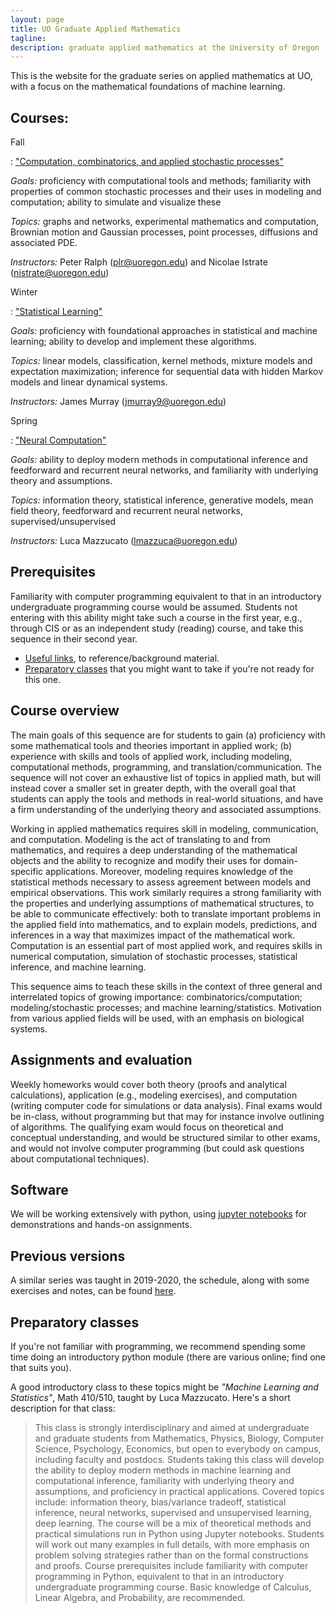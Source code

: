 ```yaml
---
layout: page
title: UO Graduate Applied Mathematics
tagline:
description: graduate applied mathematics at the University of Oregon
---
```


This is the website for the graduate series on applied mathematics at UO,
with a focus on the mathematical foundations of machine learning.


## Courses: 


Fall

: ["Computation, combinatorics, and applied stochastic processes"](pages/fall.html)

*Goals:* proficiency with computational tools and methods; familiarity with properties of common stochastic processes and their uses in modeling and computation; ability to simulate and visualize these

*Topics:* graphs and networks, experimental mathematics and computation, Brownian motion and Gaussian processes, point processes, diffusions and associated PDE.

*Instructors:* Peter Ralph (plr@uoregon.edu) and Nicolae Istrate (nistrate@uoregon.edu)

Winter

: ["Statistical Learning"](pages/winter.html)

*Goals:* proficiency with foundational approaches in statistical and machine learning; ability to develop and implement these algorithms.

*Topics:* linear models, classification, kernel methods, mixture models and expectation maximization;
    inference for sequential data with hidden Markov models and linear dynamical systems.

*Instructors:* James Murray (jmurray9@uoregon.edu)

Spring

: ["Neural Computation"](pages/spring.html)

*Goals:* ability to deploy modern methods in computational inference and feedforward and recurrent neural networks, and familiarity with underlying theory and assumptions. 

*Topics:* information theory, statistical inference, generative models, mean field theory, feedforward and recurrent neural networks, supervised/unsupervised

*Instructors:* Luca Mazzucato (lmazzuca@uoregon.edu)


## Prerequisites 

Familiarity with computer programming equivalent to that in an introductory undergraduate programming course would be assumed. Students not entering with this ability might take such a course in the first year, e.g., through CIS or as an independent study (reading) course, and take this sequence in their second year.

- [Useful links](pages/reference.html), to reference/background material.
- [Preparatory classes](#preparatory-classes) that you might want to take if you're not ready for this one.


## Course overview

The main goals of this sequence are for students to gain (a) proficiency with some mathematical tools and theories important in applied work; (b) experience with skills and tools of applied work, including modeling, computational methods, programming, and translation/communication. The sequence will not cover an exhaustive list of topics in applied math, but will instead cover a smaller set in greater depth, with the overall goal that students can apply the tools and methods in real-world situations, and have a firm understanding of the underlying theory and associated assumptions.

Working in applied mathematics requires skill in modeling, communication, and computation. Modeling is the act of translating to and from mathematics, and requires a deep understanding of the mathematical objects and the ability to recognize and modify their uses for domain-specific applications. Moreover, modeling requires knowledge of the statistical methods necessary to assess agreement between models and empirical observations. This work similarly requires a strong familiarity with the properties and underlying assumptions of mathematical structures, to be able to communicate effectively: both to translate important problems in the applied field into mathematics, and to explain models, predictions, and inferences in a way that maximizes impact of the mathematical work. Computation is an essential part of most applied work, and requires skills in numerical computation, simulation of stochastic processes, statistical inference, and machine learning.

This sequence aims to teach these skills in the context of three general and interrelated topics of growing importance: combinatorics/computation; modeling/stochastic processes; and machine learning/statistics. Motivation from various applied fields will be used, with an emphasis on biological systems. 

## Assignments and evaluation

Weekly homeworks would cover both theory (proofs and analytical calculations), application (e.g., modeling exercises), and computation (writing computer code for simulations or data analysis). Final exams would be in-class, without programming but that may for instance involve outlining of algorithms. The qualifying exam would focus on theoretical and conceptual understanding, and would be structured similar to other exams, and would not involve computer programming (but could ask questions about computational techniques).


## Software

We will be working extensively with python, using [jupyter notebooks](https://jupyter.org/)
for demonstrations and hands-on assignments.

## Previous versions

A similar series was taught in 2019-2020, the schedule, along with some exercises and notes,
can be found [here](../2019/schedule.html).

## Preparatory classes

If you're not familiar with programming, we recommend spending some time
doing an introductory python module (there are various online; find one that suits you).

A good introductory class to these topics might be
*"Machine Learning and Statistics"*, Math 410/510, taught by Luca Mazzucato.
Here's a short description for that class:

> This class is strongly interdisciplinary and aimed at undergraduate and
> graduate students from Mathematics, Physics, Biology, Computer Science,
> Psychology, Economics, but open to everybody on campus, including faculty and
> postdocs. Students taking this class will develop the ability to deploy modern
> methods in machine learning and computational inference, familiarity with
> underlying theory and assumptions, and proficiency in practical applications.
> Covered topics include: information theory, bias/variance tradeoff, statistical
> inference, neural networks, supervised and unsupervised learning, deep
> learning. The course will be a mix of theoretical methods and practical
> simulations run in Python using Jupyter notebooks. Students will work out many
> examples in full details, with more emphasis on problem solving strategies
> rather than on the formal constructions and proofs. Course prerequisites
> include familiarity with computer programming in Python, equivalent to that in
> an introductory undergraduate programming course. Basic knowledge of Calculus,
> Linear Algebra, and Probability, are recommended.
